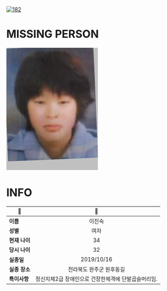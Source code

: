 [![182](https://img.shields.io/badge/%EC%8B%A4%EC%A2%85%EC%8B%A0%EA%B3%A0%EB%8A%94%20%EA%B5%AD%EB%B2%88%EC%97%86%EC%9D%B4-182-blue)](http://safe182.go.kr/index.do)

# MISSING PERSON

<img src="./missing_person.jpg">

# INFO

|🔑|💎|
|--|:--:|
|**이름**|이진숙|
|**성별**|여자|
|**현재 나이**|34|
|**당시 나이**|32|
|**실종일**|2019/10/16|
|**실종 장소**|전라북도 완주군 원후동길 |
|**특이사항**|정신지체2급 장애인으로 건장한체격에 단발곱슬머리임.|
